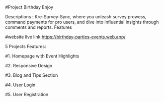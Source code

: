 #Project
Birthday Enjoy

Descriptions :
Kre-Survey-Sync, where you unleash survey prowess, command payments for pro users, and dive into influential insights through comments and reports. Features

#website live link:https://birthday-parties-events.web.app/


5 Projects Features:

#1. Homepage with Event Highlights

#2.  Responsive Design

#3. Blog and Tips Section

#4. User Login

#5. User Registration
